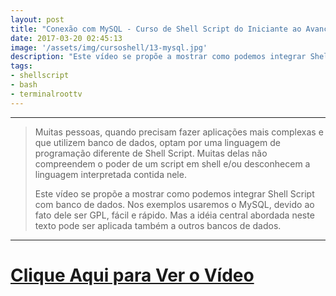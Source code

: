 ```yaml
---
layout: post
title: "Conexão com MySQL - Curso de Shell Script do Iniciante ao Avançado"
date: 2017-03-20 02:45:13
image: '/assets/img/cursoshell/13-mysql.jpg'
description: "Este vídeo se propõe a mostrar como podemos integrar Shell Script com banco de dados via Web."
tags:
- shellscript
- bash
- terminalroottv
---
```


***

> Muitas pessoas, quando precisam fazer aplicações mais complexas e que utilizem banco de dados, optam por uma linguagem de programação diferente de Shell Script. Muitas delas não compreendem o poder de um script em shell e/ou desconhecem a linguagem interpretada contida nele.
> 
> Este vídeo se propõe a mostrar como podemos integrar Shell Script com banco de dados. Nos exemplos usaremos o MySQL, devido ao fato dele ser GPL, fácil e rápido. Mas a idéia central abordada neste texto pode ser aplicada também a outros bancos de dados. 

***


# [Clique Aqui para Ver o Vídeo](https://www.youtube.com/watch?v=VPvQLZt696g)


<script async src="https://pagead2.googlesyndication.com/pagead/js/adsbygoogle.js"></script>

<!-- Informat -->
<ins class="adsbygoogle"
 style="display:block"
 data-ad-client="ca-pub-2838251107855362"
 data-ad-slot="2327980059"
 data-ad-format="auto"
 data-full-width-responsive="true"></ins>

<script>
(adsbygoogle = window.adsbygoogle || []).push({});
</script>



